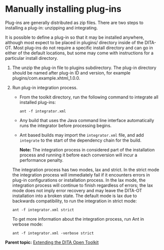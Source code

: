# Manually installing plug-ins

Plug-ins are generally distributed as zip files. There are two steps to installing a plug-in: unzipping and integrating.

It is possible to define a plug-in so that it may be installed anywhere, although most expect to be placed in plugins/ directory inside of the DITA-OT. Most plug-ins do not require a specific install directory and can go in either of the default locations, but some may come with instructions for a particular install directory.

1.  The unzip the plug-in file to plugins subdirectory. The plug-in directory should be named after plug-in ID and version, for example plugins/com.example.xhtml\_1.0.0.
2.  Run plug-in integration process.

    -   From the toolkit directory, run the following command to integrate all installed plug-ins:

        ```
        ant -f integrator.xml 
        ```

    -   Any build that uses the Java command line interface automatically runs the integrator before processing begins.
    -   Ant based builds may import the `integrator.xml` file, and add `integrate` to the start of the dependency chain for the build.

        **Note:** The integration process in considered part of the installation process and running it before each conversion will incur a performance penalty.

    The integration process has two modes, lax and strict. In the strict mode the integration process will immediately fail if it encounters errors in plug-in configurations or installation process. In the lax mode, the integration process will continue to finish regardless of errors; the lax mode does not imply error recovery and may leave the DITA-OT installation into a broken state. The default mode is lax due to backwards compatibility, to run the integration in strict mode:

    ```
    ant -f integrator.xml strict
    ```

    To get more information about the integration process, run Ant in verbose mode:

    ```
    ant -f integrator.xml -verbose strict
    ```


**Parent topic:** [Extending the DITA Open Toolkit](../dev_ref/extending-the-ot.md)

